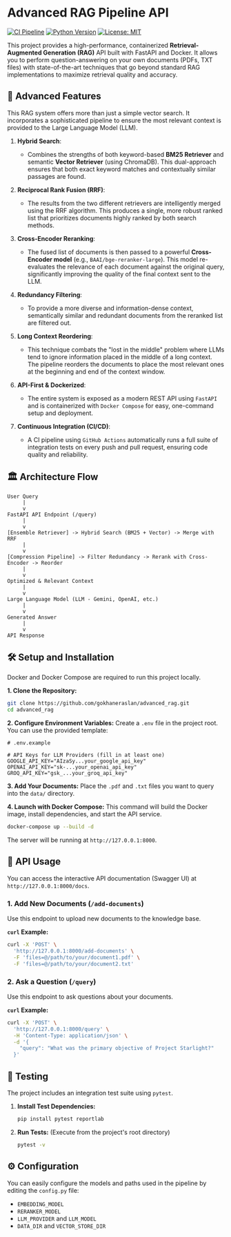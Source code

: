 # Advanced RAG Pipeline API
 
[![CI Pipeline](https://github.com/gokhaneraslan/advanced_rag/actions/workflows/CI.yml/badge.svg)](https://github.com/gokhaneraslan/advanced_rag/actions/workflows/CI.yml)
[![Python Version](https://img.shields.io/badge/python-3.11-blue.svg)](https://www.python.org/downloads/release/python-3110/)
[![License: MIT](https://img.shields.io/badge/License-MIT-yellow.svg)](https://opensource.org/licenses/MIT)

This project provides a high-performance, containerized **Retrieval-Augmented Generation (RAG)** API built with FastAPI and Docker. It allows you to perform question-answering on your own documents (PDFs, TXT files) with state-of-the-art techniques that go beyond standard RAG implementations to maximize retrieval quality and accuracy.

## 🚀 Advanced Features

This RAG system offers more than just a simple vector search. It incorporates a sophisticated pipeline to ensure the most relevant context is provided to the Large Language Model (LLM).

1.  **Hybrid Search**:
    *   Combines the strengths of both keyword-based **BM25 Retriever** and semantic **Vector Retriever** (using ChromaDB). This dual-approach ensures that both exact keyword matches and contextually similar passages are found.

2.  **Reciprocal Rank Fusion (RRF)**:
    *   The results from the two different retrievers are intelligently merged using the RRF algorithm. This produces a single, more robust ranked list that prioritizes documents highly ranked by both search methods.

3.  **Cross-Encoder Reranking**:
    *   The fused list of documents is then passed to a powerful **Cross-Encoder model** (e.g., `BAAI/bge-reranker-large`). This model re-evaluates the relevance of each document against the original query, significantly improving the quality of the final context sent to the LLM.

4.  **Redundancy Filtering**:
    *   To provide a more diverse and information-dense context, semantically similar and redundant documents from the reranked list are filtered out.

5.  **Long Context Reordering**:
    *   This technique combats the "lost in the middle" problem where LLMs tend to ignore information placed in the middle of a long context. The pipeline reorders the documents to place the most relevant ones at the beginning and end of the context window.

6.  **API-First & Dockerized**:
    *   The entire system is exposed as a modern REST API using `FastAPI` and is containerized with `Docker Compose` for easy, one-command setup and deployment.

7.  **Continuous Integration (CI/CD)**:
    *   A CI pipeline using `GitHub Actions` automatically runs a full suite of integration tests on every push and pull request, ensuring code quality and reliability.

## 🏛️ Architecture Flow

```
User Query
     |
     v
FastAPI API Endpoint (/query)
     |
     v
[Ensemble Retriever] -> Hybrid Search (BM25 + Vector) -> Merge with RRF
     |
     v
[Compression Pipeline] -> Filter Redundancy -> Rerank with Cross-Encoder -> Reorder
     |
     v
Optimized & Relevant Context
     |
     v
Large Language Model (LLM - Gemini, OpenAI, etc.)
     |
     v
Generated Answer
     |
     v
API Response
```

## 🛠️ Setup and Installation

Docker and Docker Compose are required to run this project locally.

**1. Clone the Repository:**
```bash
git clone https://github.com/gokhaneraslan/advanced_rag.git
cd advanced_rag
```

**2. Configure Environment Variables:**
Create a `.env` file in the project root. You can use the provided template:
```env
# .env.example

# API Keys for LLM Providers (fill in at least one)
GOOGLE_API_KEY="AIzaSy...your_google_api_key"
OPENAI_API_KEY="sk-...your_openai_api_key"
GROQ_API_KEY="gsk_...your_groq_api_key"
```

**3. Add Your Documents:**
Place the `.pdf` and `.txt` files you want to query into the `data/` directory.

**4. Launch with Docker Compose:**
This command will build the Docker image, install dependencies, and start the API service.
```bash
docker-compose up --build -d
```
The server will be running at `http://127.0.0.1:8000`.

## 🚀 API Usage

You can access the interactive API documentation (Swagger UI) at `http://127.0.0.1:8000/docs`.

### 1. Add New Documents (`/add-documents`)

Use this endpoint to upload new documents to the knowledge base.

**`curl` Example:**
```bash
curl -X 'POST' \
  'http://127.0.0.1:8000/add-documents' \
  -F 'files=@/path/to/your/document1.pdf' \
  -F 'files=@/path/to/your/document2.txt'
```

### 2. Ask a Question (`/query`)

Use this endpoint to ask questions about your documents.

**`curl` Example:**
```bash
curl -X 'POST' \
  'http://127.0.0.1:8000/query' \
  -H 'Content-Type: application/json' \
  -d '{
    "query": "What was the primary objective of Project Starlight?"
  }'
```

## 🧪 Testing

The project includes an integration test suite using `pytest`.

1.  **Install Test Dependencies:**
    ```bash
    pip install pytest reportlab
    ```
2.  **Run Tests:**
    (Execute from the project's root directory)
    ```bash
    pytest -v
    ```

## ⚙️ Configuration

You can easily configure the models and paths used in the pipeline by editing the `config.py` file:
*   `EMBEDDING_MODEL`
*   `RERANKER_MODEL`
*   `LLM_PROVIDER` and `LLM_MODEL`
*   `DATA_DIR` and `VECTOR_STORE_DIR`
